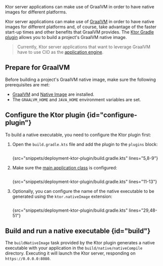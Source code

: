 [//]: # (title: GraalVM)

<microformat>
<var name="example_name" value="deployment-ktor-plugin"/>
<include src="lib.xml" include-id="download_example"/>
</microformat>

<excerpt>
Ktor server applications can make use of GraalVM in order to have native images for different platforms.
</excerpt>

Ktor server applications can make use of [GraalVM](https://graalvm.org) in order to have native images for different platforms and, of course, take advantage of the faster start-up times and other benefits that GraalVM provides. The [Ktor Gradle plugin](https://github.com/ktorio/ktor-build-plugins) allows you to build a project's GraalVM native image.

> Currently, Ktor server applications that want to leverage GraalVM have to use CIO as the [application engine](Engines.md).

## Prepare for GraalVM

Before building a project's GraalVM native image, make sure the following prerequisites are met:
- [GraalVM](https://www.graalvm.org/docs/getting-started/) and [Native Image](https://www.graalvm.org/reference-manual/native-image/) are installed.
- The `GRAALVM_HOME` and `JAVA_HOME` environment variables are set.

## Configure the Ktor plugin {id="configure-plugin"}
To build a native executable, you need to configure the Ktor plugin first:
1. Open the `build.gradle.kts` file and add the plugin to the `plugins` block:
   ```kotlin
   ```
   {src="snippets/deployment-ktor-plugin/build.gradle.kts" lines="5,8-9"}

2. Make sure the [main application class](server-dependencies.xml#create-entry-point) is configured:
   ```kotlin
   ```
   {src="snippets/deployment-ktor-plugin/build.gradle.kts" lines="11-13"}

3. Optionally, you can  configure the name of the native executable to be generated using the `ktor.nativeImage` extension:
   ```kotlin
   ```
   {src="snippets/deployment-ktor-plugin/build.gradle.kts" lines="29,48-51"}


## Build and run a native executable {id="build"}

The `buildNativeImage` task provided by the Ktor plugin generates a native executable with your application in the `build/native/nativeCompile` directory.
Executing it will launch the Ktor server, responding on `https://0.0.0.0:8080`.
